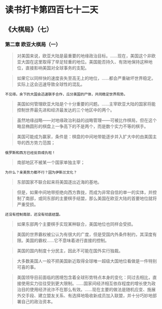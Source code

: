 # 读书打卡第四百七十二天
## 《大棋局》（七）
### 第二章 欧亚大棋局（一）

> 对美国来说，欧亚大陆是最重要的地缘政治目标。……现在，美国这个非欧亚大国在这里取得了举足轻重的地位。美国能否持久、有效地保持这种地位，直接影响美国对全球事务的支配。

> 如果它以同样快的速度丧失至高无上的地位，……都会严重破坏世界稳定。实际上这会迅速导致全球性的混乱。
```
不见得。余下的大国会迅速联手合作，瓜分美国的尸体，共同稳定世界局势。
```
> 美国如何管理欧亚大陆是个十分重要的问题。……主宰欧亚大陆的国家将能控制世界最先进和经济最发达的三个地区中的两个。

> 虽然地缘战略——对地缘政治利益的战略管理——可被比作棋局，但在这个略显椭圆形的棋盘上一争高下的不是两个，而是数个实力不等的棋手。

> 美国可能成为赢家，条件是：棋盘的中间地带能逐步并入扩大中的由美国主导的西方势力范围；
```
俄罗斯和西方已经反目成仇啦！
```
> 南部地区不被某一个国家单独主宰；
```
为什么？亲美势力都不行？因为伊斯兰文化？
```
> 东部国家不联合起来将美国逐出近海的基地。

> 但是，如果中间地带拒绝向西方靠拢，而成为非常自信的单一的实体，并控制了南部，或同东部的主要棋手结盟，那么美国在欧亚大陆的首要地位就将严重受损。
```
还没有控制南部，还没有彻底结盟。
```
> 如果东部两个主要棋手实现某种联合，美国地位也同样会受损。

> 美国的世界霸权被公认为有很大的广度，但是受国内外条件制约，其深度有限。美国的霸权……它不意味着进行直接的控制。

> 美国的国内制度十分民主，因此不可能在国外实行独裁。

> 大多数美国人一般不把美国新近取得全球唯一超级大国地位看做是一件特别可喜的事。

> 美国领导目前面临的困境包含着全球形势特点本身的变化：同过去相比，直接使用实力往往受到更大限制。……国家间经济相互依存程度的增长使为政治目的使用经济讹诈不在那么有效。……现在主要的做法是随机应变、施展外交手段、建立盟友关系、有选择地吸收新成员加入联盟，并十分巧妙地部署自己的政治资本。